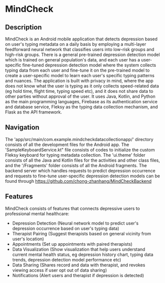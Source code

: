 # MindCheck
## Description
MindCheck is an Android mobile application that detects depression based on user's typing metadata on a daily basis by employing a multi-layer feedforward neural network that classifies users into low-risk groups and high-risk groups. There is a general pre-trained depression detection model which is trained on general population's data, and each user has a user-specific fine-tuned depression detection model where the system collects typing data from each user and fine-tune it on the pre-trained model to create a user-specific model to learn each user's specific typing patterns and nuances. The application is built with privacy in mind, where the app does not know what the user is typing as it only collects speed-related data (eg hold time, flight time, typing speed etc), and it does not share data to other parties without approval of the user. It uses Java, Kotlin, and Python as the main programming languages, Firebase as its authentication service and database service, Fleksy as the typing data collection mechanism, and Flask as the API framework.

## Navigation
The 'app/src/main/com.example.mindcheckdatacollectionapp/' directory consists of all the development files for the Android app.
The 'SampleKeyboardService.kt" file consists of codes to initialize the custom Fleksy keyboard for typing metadata collection.
The 'ui.theme' folder consists of all the Java and Kotlin files for the activities and other class files, and the '/Fragments' folder consists of all the Android fragments.
The backend server which handles requests to predict depression occurrence and requests to fine-tune user-specific depression detection models can be found through https://github.com/chong-zhanhang/MindCheckBackend

## Features
MindCheck consists of features that connects depressive users to professional mental healthcare:
- Depression Detection (Neural network model to predict user's depression occurrence based on user's typing data)
- Therapist Pairing (Suggest therapists based on general vicinity from user's location) 
- Appointments (Set up appointments with paired therapists)
- Data Visualization (Show visualization that help users understand current mental health status, eg depression history chart, typing data trends, depression detection model performance etc)
- Data Sharing (Shares record and data with therapist, and revokes viewing access if user opt out of data sharing)
- Notifications (Alert users and therapist if depression is detected)
